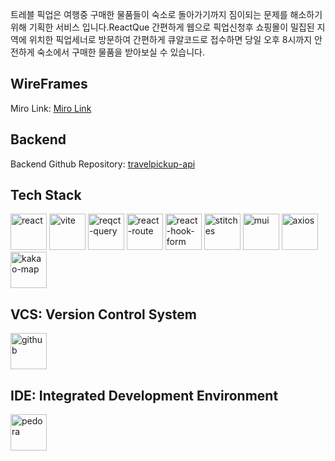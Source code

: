 트레블 픽업은 여행중 구매한 물품들이 숙소로 돌아가기까지 짐이되는 문제를 해소하기 위해 기획한 서비스 입니다.ReactQue
간편하게 웹으로 픽업신청후 쇼핑몰이 밀집된 지역에 위치한 픽업세너로 방문하여 간편하게 큐알코드로 접수하면 
당일 오후 8시까지 안전하게 숙소에서 구매한 물품을 받아보실 수 있습니다.

## WireFrames
Miro Link: [Miro Link](https://miro.com/welcomeonboard/c0lPMHQwY2poM204VXFSQ3ZLOUgxbTZRTVQyRW1WaGE1M0IxYVFBWURJZzZvdmRHSkZHZjM3c09UY1pSQ040UXwzNDU4NzY0NTUxMzI1NTk1NDUzfDI=?share_link_id=922024720079)

## Backend
Backend Github Repository: [travelpickup-api](https://github.com/hwanyeong-choi/travelpickup-api)

## Tech Stack
<img src="https://github.com/hwanyeong-choi/travelpickup-front/assets/47169718/3016db63-845f-44ca-b702-e1a487f5ec11" alt="react" width="58" height="58">
<img src="https://github.com/hwanyeong-choi/travelpickup-front/assets/47169718/4191dbc1-8b5b-46c9-bd84-36d937da269e" alt="vite" width="58" height="58">
<img src="https://github.com/hwanyeong-choi/travelpickup-front/assets/47169718/3016db63-845f-44ca-b702-e1a487f5ec11" alt="reqct-query" width="58" height="58">
<img src="https://github.com/hwanyeong-choi/travelpickup-front/assets/47169718/4b133046-caf4-4e5c-ad82-dfa5f1d36298" alt="react-route" width="58" height="58">
<img src="https://github.com/hwanyeong-choi/travelpickup-front/assets/47169718/4b6206c5-2e8a-432b-96db-b96a8988c717" alt="react-hook-form" width="58" height="58">
<img src="https://github.com/hwanyeong-choi/travelpickup-front/assets/47169718/3f27b9f5-0041-46ff-953f-e485edceda6c" alt="stitches" width="58" height="58">
<img src="https://github.com/hwanyeong-choi/travelpickup-front/assets/47169718/3a5fe0c7-9ac8-402f-8cfd-965f54e8e56d" alt="mui" width="58" height="58">
<img src="https://github.com/hwanyeong-choi/travelpickup-front/assets/47169718/cd8da9f6-24ee-41a4-b16a-101ce020cb63" alt="axios" width="58" height="58">
<img src="https://github.com/hwanyeong-choi/travelpickup-front/assets/47169718/9f327c27-6193-4e40-b781-e84c9b3b3712" alt="kakao-map" width="58" height="58">

## VCS: Version Control System
<img src="https://github.com/hwanyeong-choi/travelpickup-api/assets/47169718/3163513f-78b6-4906-83ac-ac143cebd0a8" alt="github" width="58" height="58">

## IDE: Integrated Development Environment
<img src="https://github.com/hwanyeong-choi/travelpickup-front/assets/47169718/cb325136-dc31-4e91-96e6-4a9547d8fe22" alt="pedora" width="58" height="58">
